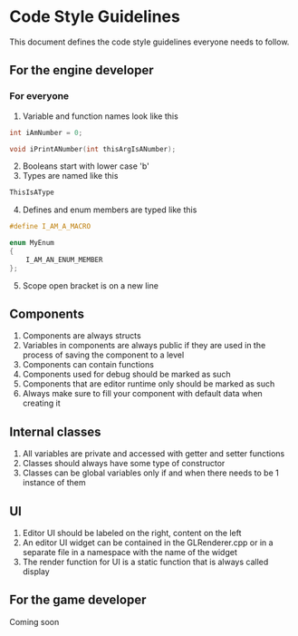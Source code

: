 # Code Style Guidelines
This document defines the code style guidelines everyone needs to follow.
## For the engine developer
### For everyone
1.  Variable and function names look like this
```cpp
int iAmNumber = 0;

void iPrintANumber(int thisArgIsANumber);
```
2.  Booleans start with lower case 'b'
3.  Types are named like this
```cpp
ThisIsAType
```
4.  Defines and enum members are typed like this
```cpp
#define I_AM_A_MACRO

enum MyEnum
{
    I_AM_AN_ENUM_MEMBER
};
```
5.  Scope open bracket is on a new line
## Components
1.  Components are always structs
2.  Variables in components are always public if they are used in the process of saving the component to a level
3.  Components can contain functions
4.  Components used for debug should be marked as such
5.  Components that are editor runtime only should be marked as such
6.  Always make sure to fill your component with default data when creating it
## Internal classes
1.  All variables are private and accessed with getter and setter functions
2.  Classes should always have some type of constructor
3.  Classes can be global variables only if and when there needs to be 1 instance of them
## UI
1.  Editor UI should be labeled on the right, content on the left
2.  An editor UI widget can be contained in the GLRenderer.cpp or in a separate file in a namespace with the name of the widget
3.  The render function for UI is a static function that is always called display
## For the game developer
Coming soon

